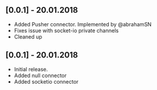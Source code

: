 ## [0.0.1] - 20.01.2018

* Added Pusher connector. Implemented by @abrahamSN
* Fixes issue with socket-io private channels
* Cleaned up

## [0.0.1] - 20.01.2018

* Initial release.
* Added null connector
* Added socketio connector
